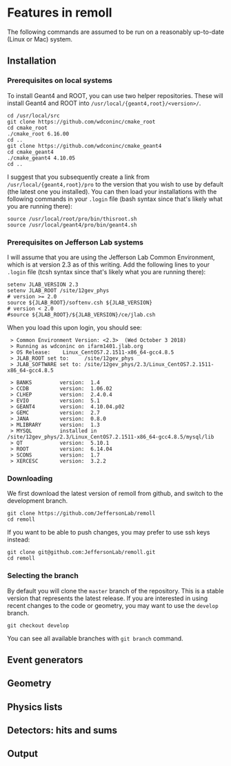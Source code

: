 # Features in remoll

The following commands are assumed to be run on a reasonably up-to-date
(Linux or Mac) system.

## Installation

### Prerequisites on local systems
To install Geant4 and ROOT, you can use two helper repositories. These will
install Geant4 and ROOT into `/usr/local/{geant4,root}/<version>/`.
```
cd /usr/local/src
git clone https://github.com/wdconinc/cmake_root
cd cmake_root
./cmake_root 6.16.00
cd ..
git clone https://github.com/wdconinc/cmake_geant4
cd cmake_geant4
./cmake_geant4 4.10.05
cd ..
```
I suggest that you subsequently create a link from `/usr/local/{geant4,root}/pro`
to the version that you wish to use by default (the latest one you installed).
You can then load your installations with the following commands in your `.login`
file (bash syntax since that's likely what you are running there):
```
source /usr/local/root/pro/bin/thisroot.sh
source /usr/local/geant4/pro/bin/geant4.sh
```

### Prerequisites on Jefferson Lab systems
I will assume that you are using the Jefferson Lab Common Environment, which is
at version 2.3 as of this writing. Add the following lines to your `.login` file
(tcsh syntax since that's likely what you are running there):
```
setenv JLAB_VERSION 2.3
setenv JLAB_ROOT /site/12gev_phys
# version >= 2.0
source ${JLAB_ROOT}/softenv.csh ${JLAB_VERSION}
# version < 2.0
#source ${JLAB_ROOT}/${JLAB_VERSION}/ce/jlab.csh
```

When you load this upon login, you should see:
```
 > Common Environment Version: <2.3>  (Wed October 3 2018)
 > Running as wdconinc on ifarm1401.jlab.org
 > OS Release:    Linux_CentOS7.2.1511-x86_64-gcc4.8.5
 > JLAB_ROOT set to:     /site/12gev_phys
 > JLAB_SOFTWARE set to: /site/12gev_phys/2.3/Linux_CentOS7.2.1511-x86_64-gcc4.8.5

 > BANKS         version:  1.4
 > CCDB          version:  1.06.02
 > CLHEP         version:  2.4.0.4
 > EVIO          version:  5.1
 > GEANT4        version:  4.10.04.p02
 > GEMC          version:  2.7
 > JANA          version:  0.8.0
 > MLIBRARY      version:  1.3
 > MYSQL         installed in  /site/12gev_phys/2.3/Linux_CentOS7.2.1511-x86_64-gcc4.8.5/mysql/lib
 > QT            version:  5.10.1
 > ROOT          version:  6.14.04
 > SCONS         version:  1.7
 > XERCESC       version:  3.2.2
```

### Downloading
We first download the latest version of remoll from github, and switch to the
development branch.
```
git clone https://github.com/JeffersonLab/remoll
cd remoll
```
If you want to be able to push changes, you may prefer to use ssh keys instead:
```
git clone git@github.com:JeffersonLab/remoll.git
cd remoll
```

### Selecting the branch
By default you will clone the `master` branch of the repository. This is a stable
version that represents the latest release.  If you are interested in using
recent changes to the code or geometry, you may want to use the `develop` branch.
```
git checkout develop
```
You can see all available branches with `git branch` command.

## Event generators

## Geometry

## Physics lists

## Detectors: hits and sums

## Output
